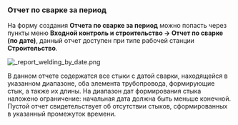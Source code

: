 ﻿
### Отчет по сварке за период 

На форму создания **Отчета по сварке за период** можно попасть через пункты меню **Входной контроль и строительство -> Отчет по сварке (по дате)**, данный отчет доступен при типе рабочей станции **Строительство**.

![_report_welding_by_date.png](./images/_report_welding_by_date.png "Отчет по сварке")

В данном отчете содержатся все стыки с датой сварки, находящейся в указанном диапазоне, оба элемента трубопровода, формирующие стык, а также их длины. На диапазон дат формирования стыка наложено ограничение: начальная дата должна быть меньше конечной. Пустой отчет свидетельствует об отсутствии стыков, сформированных в указанный промежуток времени.